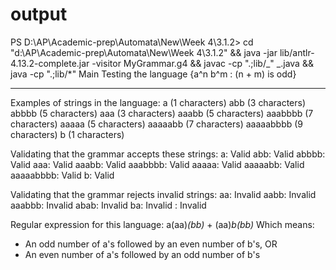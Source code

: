 # output

PS D:\AP\Academic-prep\Automata\New\Week 4\3.1.2> cd "d:\AP\Academic-prep\Automata\New\Week 4\3.1.2" && java -jar lib/antlr-4.13.2-complete.jar -visitor MyGrammar.g4 && javac -cp ".;lib/_" _.java && java -cp ".;lib/\*" Main
Testing the language {a^n b^m : (n + m) is odd}

---

Examples of strings in the language:
a (1 characters)
abb (3 characters)
abbbb (5 characters)
aaa (3 characters)
aaabb (5 characters)
aaabbbb (7 characters)
aaaaa (5 characters)
aaaaabb (7 characters)
aaaaabbbb (9 characters)
b (1 characters)

Validating that the grammar accepts these strings:
a: Valid
abb: Valid
abbbb: Valid
aaa: Valid
aaabb: Valid
aaabbbb: Valid
aaaaa: Valid
aaaaabb: Valid
aaaaabbbb: Valid
b: Valid

Validating that the grammar rejects invalid strings:
aa: Invalid
aabb: Invalid
aaabbb: Invalid
abab: Invalid
ba: Invalid
: Invalid

Regular expression for this language:
a(aa)_(bb)_ + (aa)_b(bb)_
Which means:

- An odd number of a's followed by an even number of b's, OR
- An even number of a's followed by an odd number of b's
